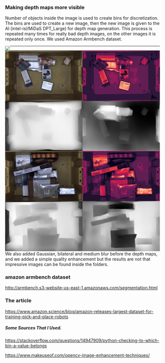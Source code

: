 
### Making depth maps more visible
Number of objects inside the image is used to create bins for discretization. The bins are used to create a new image, then the new image is given to the AI (intel-isl/MiDaS DPT_Large) for depth map generation. This process is repeated many times for really bad depth images, on the other images it is repeated only once. We used Amazon Armbench dataset.


<a href="url"><img src="evidence3.png" align="left"></a>

--------

<a href="url"><img src="evidence2.png" align="left"></a>

--------

<a href="url"><img src="evidence.png" align="left"></a>

--------
We also added Gaussian, bilateral and medium blur before the depth maps, and we added a simple quality enhancement but the results are not that impressive images can be found inside the folders.

### amazon armbench dataset 
http://armbench.s3-website-us-east-1.amazonaws.com/segmentation.html
### The article
https://www.amazon.science/blog/amazon-releases-largest-dataset-for-training-pick-and-place-robots


##### Some Sources That I Used.
https://stackoverflow.com/questions/14947909/python-checking-to-which-bin-a-value-belongs

https://www.makeuseof.com/opencv-image-enhancement-techniques/
